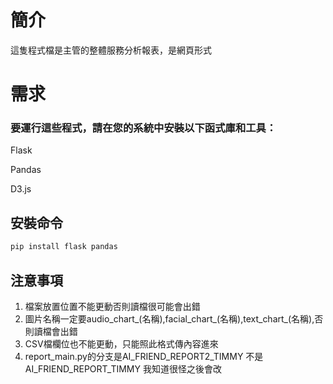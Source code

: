 # 簡介
這隻程式檔是主管的整體服務分析報表，是網頁形式
# 需求

### 要運行這些程式，請在您的系統中安裝以下函式庫和工具：

Flask

Pandas


D3.js


## 安裝命令

```sh
pip install flask pandas 
```

## 注意事項

1. 檔案放置位置不能更動否則讀檔很可能會出錯
2. 圖片名稱一定要audio_chart_(名稱),facial_chart_(名稱),text_chart_(名稱),否則讀檔會出錯
3. CSV檔欄位也不能更動，只能照此格式傳內容進來
5. report_main.py的分支是AI_FRIEND_REPORT2_TIMMY 不是 AI_FRIEND_REPORT_TIMMY 我知道很怪之後會改



